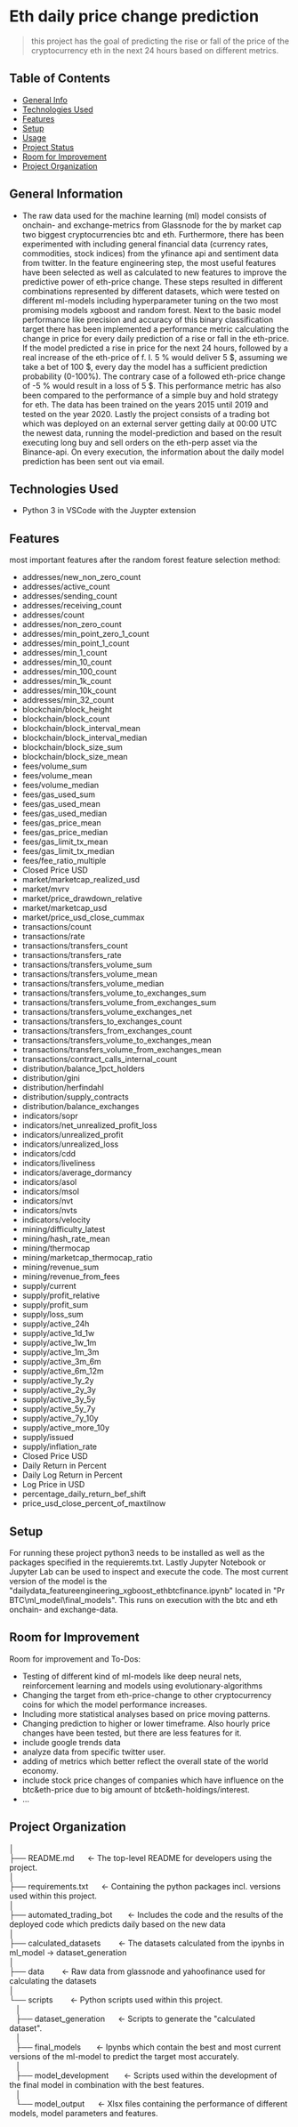 # Eth daily price change prediction 
> this project has the goal of predicting the rise or fall of the price of the cryptocurrency eth in the next 24 hours based on different metrics.

## Table of Contents
* [General Info](#general-information)
* [Technologies Used](#technologies-used)
* [Features](#features)
* [Setup](#setup)
* [Usage](#usage)
* [Project Status](#project-status)
* [Room for Improvement](#room-for-improvement)
* [Project Organization](#project-organization)

## General Information
- The raw data used for the machine learning (ml) model consists of onchain- and exchange-metrics from Glassnode for the by market cap two biggest cryptocurrencies btc and eth. Furthermore, there has been experimented with including general financial data (currency rates, commodities, stock indices) from the yfinance api and sentiment data from twitter.
In the feature engineering step, the most useful features have been selected as well as calculated to new features to improve the predictive power of eth-price change.
These steps resulted in different combinations represented by different datasets, which were tested on different ml-models including hyperparameter tuning on the two most promising models xgboost and random forest.
Next to the basic model performance like precision and accuracy of this binary classification target there has been implemented a performance metric calculating the change in price for every daily prediction of a rise or fall in the eth-price. 
If the model predicted a rise in price for the next 24 hours, followed by a real increase of the eth-price of f. I. 5 % would deliver 5 $, assuming we take a bet of 100 $, every day the model has a sufficient prediction probability (0-100%).
The contrary case of a followed eth-price change of -5 % would result in a loss of 5 $. This performance metric has also been compared to the performance of a simple buy and hold strategy for eth. 
The data has been trained on the years 2015 until 2019 and tested on the year 2020. 
Lastly the project consists of a trading bot which was deployed on an external server getting daily at 00:00 UTC the newest data, running the model-prediction and based on the result executing long buy and sell orders on the eth-perp asset via the Binance-api. On every execution, the information about the daily model prediction has been sent out via email. 

## Technologies Used
- Python 3 in VSCode with the Juypter extension  

## Features
most important features after the random forest feature selection method:
- addresses/new_non_zero_count
- addresses/active_count
- addresses/sending_count
- addresses/receiving_count
- addresses/count
- addresses/non_zero_count
- addresses/min_point_zero_1_count
- addresses/min_point_1_count
- addresses/min_1_count
- addresses/min_10_count
- addresses/min_100_count
- addresses/min_1k_count
- addresses/min_10k_count
- addresses/min_32_count
- blockchain/block_height
- blockchain/block_count
- blockchain/block_interval_mean
- blockchain/block_interval_median
- blockchain/block_size_sum
- blockchain/block_size_mean
- fees/volume_sum
- fees/volume_mean
- fees/volume_median
- fees/gas_used_sum
- fees/gas_used_mean
- fees/gas_used_median
- fees/gas_price_mean
- fees/gas_price_median
- fees/gas_limit_tx_mean
- fees/gas_limit_tx_median
- fees/fee_ratio_multiple
- Closed Price USD
- market/marketcap_realized_usd
- market/mvrv
- market/price_drawdown_relative
- market/marketcap_usd
- market/price_usd_close_cummax
- transactions/count
- transactions/rate
- transactions/transfers_count
- transactions/transfers_rate
- transactions/transfers_volume_sum
- transactions/transfers_volume_mean
- transactions/transfers_volume_median
- transactions/transfers_volume_to_exchanges_sum
- transactions/transfers_volume_from_exchanges_sum
- transactions/transfers_volume_exchanges_net
- transactions/transfers_to_exchanges_count
- transactions/transfers_from_exchanges_count
- transactions/transfers_volume_to_exchanges_mean
- transactions/transfers_volume_from_exchanges_mean
- transactions/contract_calls_internal_count
- distribution/balance_1pct_holders
- distribution/gini
- distribution/herfindahl
- distribution/supply_contracts
- distribution/balance_exchanges
- indicators/sopr
- indicators/net_unrealized_profit_loss
- indicators/unrealized_profit
- indicators/unrealized_loss
- indicators/cdd
- indicators/liveliness
- indicators/average_dormancy
- indicators/asol
- indicators/msol
- indicators/nvt
- indicators/nvts
- indicators/velocity
- mining/difficulty_latest
- mining/hash_rate_mean
- mining/thermocap
- mining/marketcap_thermocap_ratio
- mining/revenue_sum
- mining/revenue_from_fees
- supply/current
- supply/profit_relative
- supply/profit_sum
- supply/loss_sum
- supply/active_24h
- supply/active_1d_1w
- supply/active_1w_1m
- supply/active_1m_3m
- supply/active_3m_6m
- supply/active_6m_12m
- supply/active_1y_2y
- supply/active_2y_3y
- supply/active_3y_5y
- supply/active_5y_7y
- supply/active_7y_10y
- supply/active_more_10y
- supply/issued
- supply/inflation_rate
- Closed Price USD
- Daily Return in Percent
- Daily Log Return in Percent
- Log Price in USD
- percentage_daily_return_bef_shift
- price_usd_close_percent_of_maxtilnow

## Setup
For running these project python3 needs to be installed as well as the packages specified in the requieremts.txt. Lastly Jupyter Notebook or Jupyter Lab can be used to inspect and execute the code. The most current version of the model is the "dailydata_featureengineering_xgboost_ethbtcfinance.ipynb" located in "Pr BTC\ml_model\final_models\". This runs on execution with the btc and eth onchain- and exchange-data.

## Room for Improvement
Room for improvement and To-Dos:
- Testing of different kind of ml-models like deep neural nets, reinforcement learning and models using evolutionary-algorithms
- Changing the target from eth-price-change to other cryptocurrency coins for which the model performance increases. 
- Including more statistical analyses based on price moving patterns. 
- Changing prediction to higher or lower timeframe. Also hourly price changes have been tested, but there are less features for it.
- include google trends data 
- analyze data from specific twitter user.
- adding of metrics which better reflect the overall state of the world economy.
- include stock price changes of companies which have influence on the btc&eth-price due to big amount of btc&eth-holdings/interest.   
- ...

## Project Organization
│<br />
├── README.md&nbsp;&nbsp;&nbsp;&nbsp;&nbsp;&nbsp;<- The top-level README for developers using the project.<br />
│<br />
├── requirements.txt&nbsp;&nbsp;&nbsp;&nbsp;&nbsp;&nbsp;<- Containing the python packages incl. versions used within this project.<br />
│<br />
├── automated_trading_bot  &nbsp;&nbsp;&nbsp;&nbsp;&nbsp;&nbsp;<- Includes the code and the results of the deployed code which predicts daily based on the new data<br />
│<br />
├── calculated_datasets &nbsp;&nbsp;&nbsp;&nbsp;&nbsp;&nbsp; <- The datasets calculated from the ipynbs in ml_model -> dataset_generation <br />
│<br />
├── data     &nbsp;&nbsp;&nbsp;&nbsp;&nbsp;&nbsp; <- Raw data from glassnode and yahoofinance used for calculating the datasets<br />
│<br />
└── scripts     &nbsp;&nbsp;&nbsp;&nbsp;&nbsp;&nbsp;  <- Python scripts used within this project.<br />
&nbsp;&nbsp;&nbsp;│<br />
&nbsp;&nbsp;&nbsp;├── dataset_generation&nbsp;&nbsp;&nbsp;&nbsp;&nbsp;&nbsp;<- Scripts to generate the "calculated dataset". <br />
&nbsp;&nbsp;&nbsp;│<br />
&nbsp;&nbsp;&nbsp;├── final_models &nbsp;&nbsp;&nbsp;&nbsp;&nbsp;&nbsp;<- Ipynbs which contain the best and most current versions of the ml-model to predict the target most accurately.<br />
&nbsp;&nbsp;&nbsp;│       <br />
&nbsp;&nbsp;&nbsp;├── model_development&nbsp;&nbsp;&nbsp;&nbsp;&nbsp;&nbsp; <- Scripts used within the development of the final model in combination with the best features.<br />
&nbsp;&nbsp;&nbsp;│<br />
&nbsp;&nbsp;&nbsp;└── model_output&nbsp;&nbsp;&nbsp;&nbsp;&nbsp;&nbsp;<- Xlsx files containing the performance of different models, model parameters and features. <br />

